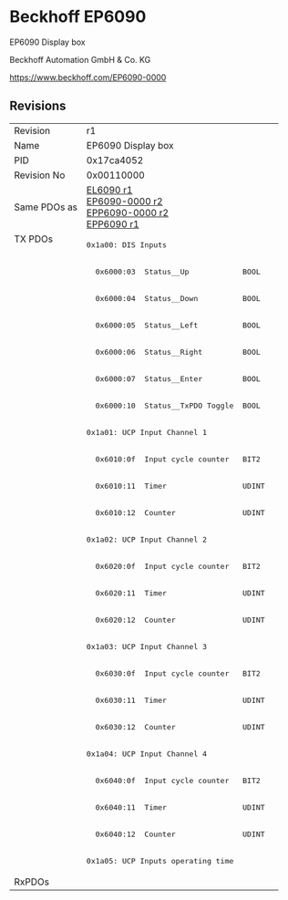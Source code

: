 # Beckhoff EP6090

EP6090 Display box

Beckhoff Automation GmbH & Co. KG

https://www.beckhoff.com/EP6090-0000

## Revisions
<table>
<tr>
<td>Revision</td>
<td>r1</td>
</tr>
<tr>
<td>Name</td>
<td>EP6090 Display box</td>
</tr>
<tr>
<td>PID</td>
<td>0x17ca4052</td>
</tr>
<tr>
<td>Revision No</td>
<td>0x00110000</td>
</tr>
<tr>
<td>Same PDOs as</td>
<td><a href="EL6090.md">EL6090 r1</a><br/><a href="EP6090-0000.md">EP6090-0000 r2</a><br/><a href="EPP6090-0000.md">EPP6090-0000 r2</a><br/><a href="EPP6090.md">EPP6090 r1</a></td>
</tr>
<tr>
<td rowspan=24 valign=top>TX PDOs</td>
<td><pre>0x1a00: DIS Inputs</pre></td>
<td></td>
</tr>
<tr>
<td><pre>  0x6000:03  Status__Up            BOOL</pre></td>
</tr>
<tr>
<td><pre>  0x6000:04  Status__Down          BOOL</pre></td>
</tr>
<tr>
<td><pre>  0x6000:05  Status__Left          BOOL</pre></td>
</tr>
<tr>
<td><pre>  0x6000:06  Status__Right         BOOL</pre></td>
</tr>
<tr>
<td><pre>  0x6000:07  Status__Enter         BOOL</pre></td>
</tr>
<tr>
<td><pre>  0x6000:10  Status__TxPDO Toggle  BOOL</pre></td>
</tr>
<tr>
<td><pre>0x1a01: UCP Input Channel 1</pre></td>
</tr>
<tr>
<td><pre>  0x6010:0f  Input cycle counter   BIT2</pre></td>
</tr>
<tr>
<td><pre>  0x6010:11  Timer                 UDINT</pre></td>
</tr>
<tr>
<td><pre>  0x6010:12  Counter               UDINT</pre></td>
</tr>
<tr>
<td><pre>0x1a02: UCP Input Channel 2</pre></td>
</tr>
<tr>
<td><pre>  0x6020:0f  Input cycle counter   BIT2</pre></td>
</tr>
<tr>
<td><pre>  0x6020:11  Timer                 UDINT</pre></td>
</tr>
<tr>
<td><pre>  0x6020:12  Counter               UDINT</pre></td>
</tr>
<tr>
<td><pre>0x1a03: UCP Input Channel 3</pre></td>
</tr>
<tr>
<td><pre>  0x6030:0f  Input cycle counter   BIT2</pre></td>
</tr>
<tr>
<td><pre>  0x6030:11  Timer                 UDINT</pre></td>
</tr>
<tr>
<td><pre>  0x6030:12  Counter               UDINT</pre></td>
</tr>
<tr>
<td><pre>0x1a04: UCP Input Channel 4</pre></td>
</tr>
<tr>
<td><pre>  0x6040:0f  Input cycle counter   BIT2</pre></td>
</tr>
<tr>
<td><pre>  0x6040:11  Timer                 UDINT</pre></td>
</tr>
<tr>
<td><pre>  0x6040:12  Counter               UDINT</pre></td>
</tr>
<tr>
<td><pre>0x1a05: UCP Inputs operating time</pre></td>
</tr>
<tr>
<td>RxPDOs</td>
<td></td>
</tr>
</table>
